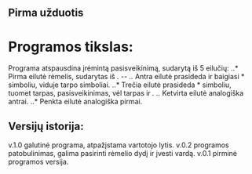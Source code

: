 ## Pirma užduotis
# Programos tikslas:
Programa atspausdina įrėmintą pasisveikinimą, sudarytą iš 5 eilučių:
..* Pirma eilutė rėmelis, sudarytas iš *. --
..* Antra eilutė prasideda ir baigiasi * simboliu, viduje tarpo simboliai.
..* Trečia eilutė prasideda * simboliu, tuomet tarpas, pasisveikinimas, vėl tarpas ir *.
..* Ketvirta eilutė analogiška antrai.
..* Penkta eilutė analogiška pirmai.

## Versijų istorija:
v.1.0 galutinė programa, atpažįstama vartotojo lytis.
v.0.2 programos patobulinimas, galima pasirinti rėmelio dydį ir įvesti vardą.
v.0.1 pirminė programos versija.

